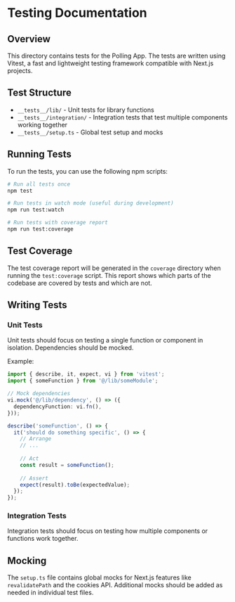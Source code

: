 # Testing Documentation

## Overview

This directory contains tests for the Polling App. The tests are written using Vitest, a fast and lightweight testing framework compatible with Next.js projects.

## Test Structure

- `__tests__/lib/` - Unit tests for library functions
- `__tests__/integration/` - Integration tests that test multiple components working together
- `__tests__/setup.ts` - Global test setup and mocks

## Running Tests

To run the tests, you can use the following npm scripts:

```bash
# Run all tests once
npm test

# Run tests in watch mode (useful during development)
npm run test:watch

# Run tests with coverage report
npm run test:coverage
```

## Test Coverage

The test coverage report will be generated in the `coverage` directory when running the `test:coverage` script. This report shows which parts of the codebase are covered by tests and which are not.

## Writing Tests

### Unit Tests

Unit tests should focus on testing a single function or component in isolation. Dependencies should be mocked.

Example:

```typescript
import { describe, it, expect, vi } from 'vitest';
import { someFunction } from '@/lib/someModule';

// Mock dependencies
vi.mock('@/lib/dependency', () => ({
  dependencyFunction: vi.fn(),
}));

describe('someFunction', () => {
  it('should do something specific', () => {
    // Arrange
    // ...
    
    // Act
    const result = someFunction();
    
    // Assert
    expect(result).toBe(expectedValue);
  });
});
```

### Integration Tests

Integration tests should focus on testing how multiple components or functions work together.

## Mocking

The `setup.ts` file contains global mocks for Next.js features like `revalidatePath` and the cookies API. Additional mocks should be added as needed in individual test files.